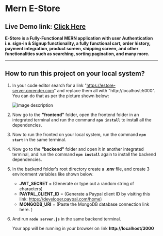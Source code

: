# Mern E-Store

## Live Demo link: <a href="https://e-store-p9j0.onrender.com" target="_blank">Click Here</a>

**E-Store is a Fully-Functional MERN application with user Authentication i.e. sign-in & Signup functionality, a fully functional cart, order history, payment integration, product screen, shipping screen, and other functionalities such as searching, sorting pagination, and many more.**

<hr>

## How to run this project on your local system?

1. In your code editor search for a link "https://estore-server.onrender.com" and replace them all with "http://localhost:5000". You can do that as per the picture shown below:

   ![image description](https://ik.imagekit.io/msiypl6c7/image1.png?updatedAt=1682885583776)

2. Now go to the **"frontend"** folder, open the frontend folder in an integrated terminal and run the command **`npm install`** to install all the dependencies.

3. Now to run the fronted on your local system, run the command **`npm start`** in the same terminal.

4. Now go to the **"backend"** folder and open it in another integrated terminal, and run the command **`npm install`** again to install the backend dependencies.

5. In the backend folder's root directory create a **.env** file, and create 3 environment variables like shown below:

   - **JWT_SECRET** = (Generate or type out a random string of characters)
   - **PAYPAL_CLIENT_ID** = (Generate a Paypal client ID by visiting this link: https://developer.paypal.com/home)
   - **MONGODB_URI** = (Paste the MongoDB database connection link here. )

6. And run **`node server.js`** in the same backend terminal.

   Your app will be running in your browser on link **http://localhost/3000**
